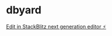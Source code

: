# dbyard

[Edit in StackBlitz next generation editor ⚡️](https://stackblitz.com/~/github.com/sama20/dbyard)